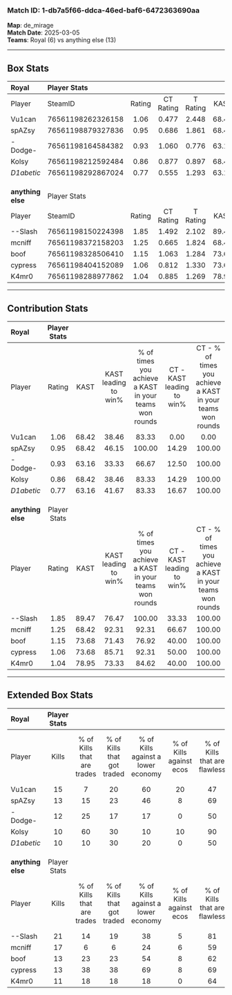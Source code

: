 ### Match ID: 1-db7a5f66-ddca-46ed-baf6-6472363690aa  
**Map**: de_mirage  
**Match Date**: 2025-03-05  
**Teams**: Royal (6) vs anything else (13)  

---  

## Box Stats  

| **Royal**         | Player Stats      |        |           |          |       |       |       |         |        |      |     |
| :- | :- | :-: | :-: | :-: | :-: | :-: | :-: | :-: | :-: | :-: | :-: |
| Player            | SteamID           | Rating | CT Rating | T Rating | KAST  |  ADR  | Kills | Assists | Deaths | K/D  | HS% |
| Vu1can            | 76561198262326158 |  1.06  |   0.477   |  2.448   | 68.42 | 80.7  |  15   |    2    |   16   | 0.94 | 60  |
| spAZsy            | 76561198879327836 |  0.95  |   0.686   |  1.861   | 68.42 | 72.3  |  13   |    3    |   16   | 0.81 | 53  |
| -Dodge-           | 76561198164584382 |  0.93  |   1.060   |  0.776   | 63.16 | 84.2  |  12   |    2    |   15   | 0.80 | 66  |
| Kolsy             | 76561198212592484 |  0.86  |   0.877   |  0.897   | 68.42 | 68.0  |  10   |    3    |   14   | 0.71 | 30  |
| _D1abetic_        | 76561198292867024 |  0.77  |   0.555   |  1.293   | 63.16 | 53.3  |  10   |    3    |   14   | 0.71 | 50  |
|                   |                   |        |           |          |       |       |       |         |        |      |     |
|                   |                   |        |           |          |       |       |       |         |        |      |     |
|                   |                   |        |           |          |       |       |       |         |        |      |     |
| **anything else** | Player Stats      |        |           |          |       |       |       |         |        |      |     |
| Player            | SteamID           | Rating | CT Rating | T Rating | KAST  |  ADR  | Kills | Assists | Deaths | K/D  | HS% |
| --Slash           | 76561198150224398 |  1.85  |   1.492   |  2.102   | 89.47 | 122.5 |  21   |    7    |   9    | 2.33 | 38  |
| mcniff            | 76561198372158203 |  1.25  |   0.665   |  1.824   | 68.42 | 92.0  |  17   |    3    |   14   | 1.21 | 64  |
| boof              | 76561198328506410 |  1.15  |   1.063   |  1.284   | 73.68 | 90.2  |  13   |    6    |   13   | 1.00 | 69  |
| cypress           | 76561198404152089 |  1.06  |   0.812   |  1.330   | 73.68 | 68.6  |  13   |    2    |   13   | 1.00 | 61  |
| K4mr0             | 76561198288977862 |  1.04  |   0.885   |  1.269   | 78.95 | 63.3  |  11   |    2    |   11   | 1.00 | 63  |
---  

## Contribution Stats  

| **Royal**         | Player Stats |       |                      |                                                        |                           |                                                             |                          |                                                            |
| :- | :-: | :-: | :-: | :-: | :-: | :-: | :-: | :-: |
| Player            |    Rating    | KAST  | KAST leading to win% | % of times you achieve a KAST in your teams won rounds | CT - KAST leading to win% | CT - % of times you achieve a KAST in your teams won rounds | T - KAST leading to win% | T - % of times you achieve a KAST in your teams won rounds |
| Vu1can            |     1.06     | 68.42 |        38.46         |                         83.33                          |           0.00            |                            0.00                             |          83.33           |                           100.00                           |
| spAZsy            |     0.95     | 68.42 |        46.15         |                         100.00                         |           14.29           |                           100.00                            |          83.33           |                           100.00                           |
| -Dodge-           |     0.93     | 63.16 |        33.33         |                         66.67                          |           12.50           |                           100.00                            |          75.00           |                           60.00                            |
| Kolsy             |     0.86     | 68.42 |        38.46         |                         83.33                          |           14.29           |                           100.00                            |          66.67           |                           80.00                            |
| _D1abetic_        |     0.77     | 63.16 |        41.67         |                         83.33                          |           16.67           |                           100.00                            |          66.67           |                           80.00                            |
|                   |              |       |                      |                                                        |                           |                                                             |                          |                                                            |
|                   |              |       |                      |                                                        |                           |                                                             |                          |                                                            |
|                   |              |       |                      |                                                        |                           |                                                             |                          |                                                            |
| **anything else** | Player Stats |       |                      |                                                        |                           |                                                             |                          |                                                            |
| Player            |    Rating    | KAST  | KAST leading to win% | % of times you achieve a KAST in your teams won rounds | CT - KAST leading to win% | CT - % of times you achieve a KAST in your teams won rounds | T - KAST leading to win% | T - % of times you achieve a KAST in your teams won rounds |
| --Slash           |     1.85     | 89.47 |        76.47         |                         100.00                         |           33.33           |                           100.00                            |          100.00          |                           100.00                           |
| mcniff            |     1.25     | 68.42 |        92.31         |                         92.31                          |           66.67           |                           100.00                            |          100.00          |                           90.91                            |
| boof              |     1.15     | 73.68 |        71.43         |                         76.92                          |           40.00           |                           100.00                            |          88.89           |                           72.73                            |
| cypress           |     1.06     | 73.68 |        85.71         |                         92.31                          |           50.00           |                           100.00                            |          100.00          |                           90.91                            |
| K4mr0             |     1.04     | 78.95 |        73.33         |                         84.62                          |           40.00           |                           100.00                            |          90.00           |                           81.82                            |
---  

## Extended Box Stats  

| **Royal**         | Player Stats |                            |                            |                                    |                         |                              |                                 |        |                             |                                     |                          |                               |                            |
| :- | :-: | :-: | :-: | :-: | :-: | :-: | :-: | :-: | :-: | :-: | :-: | :-: | :-: |
| Player            |    Kills     | % of Kills that are trades | % of Kills that got traded | % of Kills against a lower economy | % of Kills against ecos | % of Kills that are flawless | % of Kills that are close duels | Deaths | % of Deaths that get traded | % of Deaths against a lower economy | % of Deaths against ecos | % of Deaths that are flawless | % of Deaths that are close |
| Vu1can            |      15      |             7              |             20             |                 60                 |           20            |              47              |                7                |   16   |             31              |                  6                  |            0             |              69               |             6              |
| spAZsy            |      13      |             15             |             23             |                 46                 |            8            |              69              |                0                |   16   |             38              |                 13                  |            0             |              75               |             0              |
| -Dodge-           |      12      |             25             |             17             |                 17                 |            0            |              50              |                8                |   15   |              7              |                 20                  |            7             |              60               |             7              |
| Kolsy             |      10      |             60             |             30             |                 10                 |           10            |              90              |                0                |   14   |              7              |                  7                  |            0             |              79               |             0              |
| _D1abetic_        |      10      |             10             |             30             |                 20                 |            0            |              50              |               20                |   14   |             14              |                 14                  |            7             |              57               |             0              |
|                   |              |                            |                            |                                    |                         |                              |                                 |        |                             |                                     |                          |                               |                            |
|                   |              |                            |                            |                                    |                         |                              |                                 |        |                             |                                     |                          |                               |                            |
|                   |              |                            |                            |                                    |                         |                              |                                 |        |                             |                                     |                          |                               |                            |
| **anything else** | Player Stats |                            |                            |                                    |                         |                              |                                 |        |                             |                                     |                          |                               |                            |
| Player            |    Kills     | % of Kills that are trades | % of Kills that got traded | % of Kills against a lower economy | % of Kills against ecos | % of Kills that are flawless | % of Kills that are close duels | Deaths | % of Deaths that get traded | % of Deaths against a lower economy | % of Deaths against ecos | % of Deaths that are flawless | % of Deaths that are close |
| --Slash           |      21      |             14             |             19             |                 38                 |            5            |              81              |                0                |   9    |             11              |                 22                  |            0             |              44               |             11             |
| mcniff            |      17      |             6              |             6              |                 24                 |            6            |              59              |                6                |   14   |             36              |                 43                  |            7             |              64               |             14             |
| boof              |      13      |             23             |             23             |                 54                 |            8            |              62              |                8                |   13   |             15              |                 31                  |            0             |              62               |             8              |
| cypress           |      13      |             38             |             38             |                 69                 |            8            |              69              |                0                |   13   |             15              |                 31                  |            8             |              69               |             0              |
| K4mr0             |      11      |             18             |             18             |                 18                 |            0            |              64              |                0                |   11   |             36              |                 36                  |            0             |              64               |             0              |
